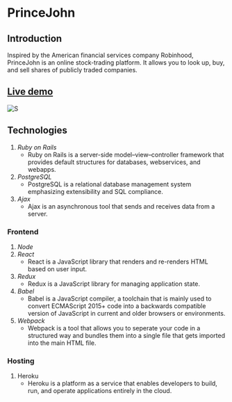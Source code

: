 # PrinceJohn

## Introduction
Inspired by the American financial services company Robinhood, PrinceJohn is an online stock-trading platform. It allows you to look up, buy, and sell shares of publicly traded companies.

## [Live demo](https://princejohn.herokuapp.com/)
![S](https://github.com/Tului2020/prince-john/blob/main/app/assets/images/PrinceJohn.gif)

## Technologies
1. _Ruby on Rails_
   * Ruby on Rails is a server-side model–view–controller framework that provides default structures for databases, webservices, and webapps.
2. _PostgreSQL_
   * PostgreSQL is a relational database management system emphasizing extensibility and SQL compliance. 
3. _Ajax_
   * Ajax is an asynchronous tool that sends and receives data from a server.

### **Frontend**
1. _Node_
2. _React_
   *  React is a JavaScript library that renders and re-renders HTML based on user input.
3. _Redux_
   * Redux is a JavaScript library for managing application state. 
4. _Babel_
   * Babel is a JavaScript compiler, a toolchain that is mainly used to convert ECMAScript 2015+ code into a backwards compatible version of JavaScript in       current and older browsers or environments. 
5. _Webpack_
   * Webpack is a tool that allows you to seperate your code in a structured way and bundles them into a single file that gets imported into the main HTML file.

### **Hosting**
1. Heroku
   * Heroku is a platform as a service that enables developers to build, run, and operate applications entirely in the cloud.


